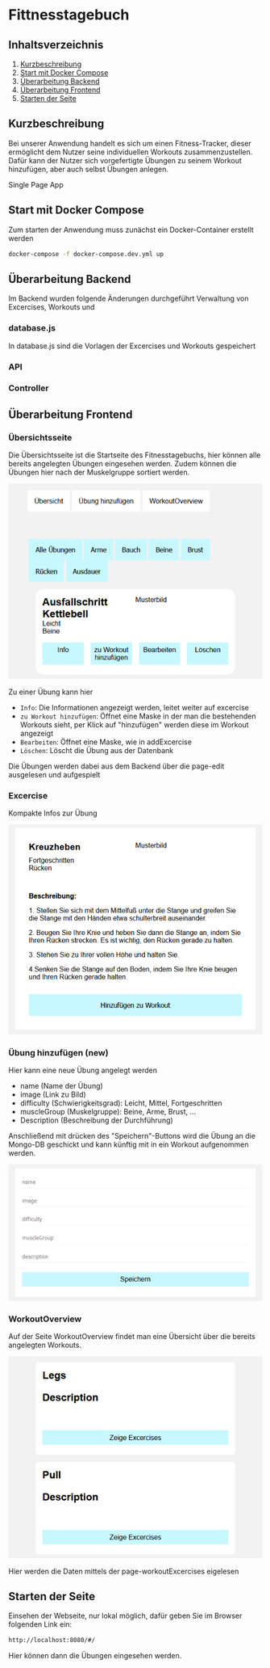 Fittnesstagebuch
==============================

Inhaltsverzeichnis
------------------

 1. [Kurzbeschreibung](#kurzbeschreibung)
 1. [Start mit Docker Compose](#start-mit-docker-compose)
 1. [Überarbeitung Backend](#überarbeitung-backend)
 1. [Überarbeitung Frontend](#überarbeitung-frontend)
 1. [Starten der Seite](#starten-der-seite)

Kurzbeschreibung
----------------

Bei unserer Anwendung handelt es sich um einen Fitness-Tracker, dieser ermöglicht
dem Nutzer seine individuellen Workouts zusammenzustellen. Dafür kann der Nutzer
sich vorgefertigte Übungen zu seinem Workout hinzufügen, aber auch selbst Übungen
anlegen.

Single Page App

Start mit Docker Compose
------------------------

Zum starten der Anwendung muss zunächst ein Docker-Container erstellt werden

```sh
docker-compose -f docker-compose.dev.yml up
```

Überarbeitung Backend
------------------------
Im Backend wurden folgende Änderungen durchgeführt
Verwaltung von Excercises, Workouts und 

### database.js
In database.js sind die Vorlagen der Excercises und Workouts gespeichert

### API

### Controller

Überarbeitung Frontend
------------------------
### Übersichtsseite

Die Übersichtsseite ist die Startseite des Fitnesstagebuchs, hier können alle 
bereits angelegten Übungen eingesehen werden. Zudem können die Übungen hier nach der 
Muskelgruppe sortiert werden.

![Startseite](startseite.png?raw=true)

Zu einer Übung kann hier 
* `Info`: Die Informationen angezeigt werden, leitet weiter auf excercise
* `zu Workout hinzufügen`: Öffnet eine Maske in der man die bestehenden Workouts sieht, per Klick 
    auf "hinzufügen" werden diese im Workout angezeigt
* `Bearbeiten`: Öffnet eine Maske, wie in addExcercise
* `Löschen`: Löscht die Übung aus der Datenbank

Die Übungen werden dabei aus dem Backend über die page-edit ausgelesen und aufgespielt

### Excercise
Kompakte Infos zur Übung

![Excercise](excercise.png?raw=true)

### Übung hinzufügen (new)

Hier kann eine neue Übung angelegt werden
- name (Name der Übung)
- image (Link zu Bild)
- difficulty (Schwierigkeitsgrad): Leicht, Mittel, Fortgeschritten
- muscleGroup (Muskelgruppe): Beine, Arme, Brust, ...
- Description (Beschreibung der Durchführung)

Anschließend mit drücken des "Speichern"-Buttons wird die Übung an die Mongo-DB
geschickt und kann künftig mit in ein Workout aufgenommen werden.

![addWorkout](addWorkout.png?raw=true)

### WorkoutOverview
Auf der Seite WorkoutOverview findet man eine Übersicht über die bereits angelegten Workouts.

![workoutOverview](workoutOverview.png?raw=true)

Hier werden die Daten mittels der page-workoutExcercises eigelesen

Starten der Seite
------------------------
Einsehen der Webseite, nur lokal möglich, dafür geben Sie im Browser folgenden Link ein: 
```sh
http://localhost:8080/#/
```
Hier können dann die Übungen eingesehen werden.